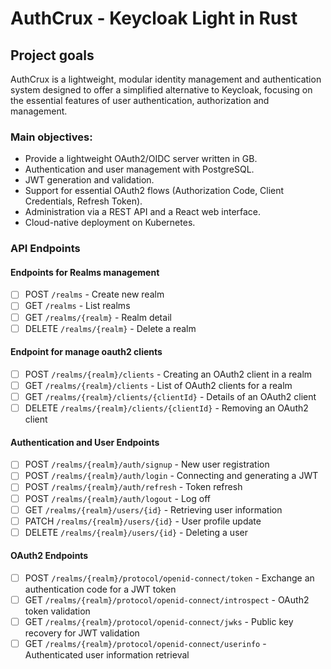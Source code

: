 # AuthCrux - Keycloak Light in Rust

## Project goals

AuthCrux is a lightweight, modular identity management and authentication system designed to offer a simplified alternative to Keycloak, focusing on the essential features of user authentication, authorization and management.

### Main objectives:

- Provide a lightweight OAuth2/OIDC server written in GB.
- Authentication and user management with PostgreSQL.
- JWT generation and validation.
- Support for essential OAuth2 flows (Authorization Code, Client Credentials, Refresh Token).
- Administration via a REST API and a React web interface.
- Cloud-native deployment on Kubernetes.



### API Endpoints


#### Endpoints for Realms management

- [ ] POST `/realms` - Create new realm
- [ ] GET `/realms` - List realms
- [ ] GET `/realms/{realm}` - Realm detail
- [ ] DELETE `/realms/{realm}` - Delete a realm

#### Endpoint for manage oauth2 clients

- [ ] POST `/realms/{realm}/clients` - Creating an OAuth2 client in a realm
- [ ] GET `/realms/{realm}/clients` - List of OAuth2 clients for a realm
- [ ] GET `/realms/{realm}/clients/{clientId}` - Details of an OAuth2 client
- [ ] DELETE `/realms/{realm}/clients/{clientId}` - Removing an OAuth2 client

#### Authentication and User Endpoints

- [ ] POST `/realms/{realm}/auth/signup` - New user registration
- [ ] POST `/realms/{realm}/auth/login` - Connecting and generating a JWT
- [ ] POST `/realms/{realm}/auth/refresh` - Token refresh
- [ ] POST `/realms/{realm}/auth/logout` - Log off
- [ ] GET `/realms/{realm}/users/{id}` - Retrieving user information
- [ ] PATCH `/realms/{realm}/users/{id}` - User profile update
- [ ] DELETE `/realms/{realm}/users/{id}` - Deleting a user

#### OAuth2 Endpoints

- [ ] POST `/realms/{realm}/protocol/openid-connect/token` - Exchange an authentication code for a JWT token
- [ ] GET `/realms/{realm}/protocol/openid-connect/introspect` - OAuth2 token validation
- [ ] GET `/realms/{realm}/protocol/openid-connect/jwks` - Public key recovery for JWT validation
- [ ] GET `/realms/{realm}/protocol/openid-connect/userinfo` - Authenticated user information retrieval